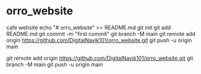 # orro_website
cafe website 
echo "# orro_website" >> README.md
git init
git add README.md
git commit -m "first commit"
git branch -M main
git remote add origin https://github.com/DigitalNavik101/orro_website.git
git push -u origin main


git remote add origin https://github.com/DigitalNavik101/orro_website.git
git branch -M main
git push -u origin main
